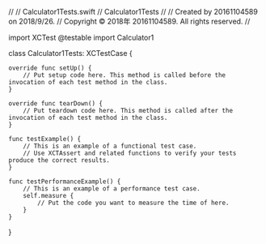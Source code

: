 //
//  Calculator1Tests.swift
//  Calculator1Tests
//
//  Created by 20161104589 on 2018/9/26.
//  Copyright © 2018年 20161104589. All rights reserved.
//

import XCTest
@testable import Calculator1

class Calculator1Tests: XCTestCase {

    override func setUp() {
        // Put setup code here. This method is called before the invocation of each test method in the class.
    }

    override func tearDown() {
        // Put teardown code here. This method is called after the invocation of each test method in the class.
    }

    func testExample() {
        // This is an example of a functional test case.
        // Use XCTAssert and related functions to verify your tests produce the correct results.
    }

    func testPerformanceExample() {
        // This is an example of a performance test case.
        self.measure {
            // Put the code you want to measure the time of here.
        }
    }

}
